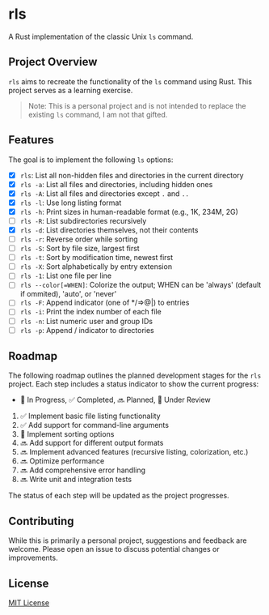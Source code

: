 # rls

A Rust implementation of the classic Unix `ls` command.

## Project Overview

`rls` aims to recreate the functionality of the `ls` command using Rust. This project serves as a learning exercise.

> Note: This is a personal project and is not intended to replace the existing `ls` command, I am not that gifted.

## Features

The goal is to implement the following `ls` options:

- [x] `rls`: List all non-hidden files and directories in the current directory
- [x] `rls -a`: List all files and directories, including hidden ones
- [x] `rls -A`: List all files and directories except `.` and `..`
- [x] `rls -l`: Use long listing format
- [x] `rls -h`: Print sizes in human-readable format (e.g., 1K, 234M, 2G)
- [ ] `rls -R`: List subdirectories recursively
- [x] `rls -d`: List directories themselves, not their contents
- [ ] `rls -r`: Reverse order while sorting
- [ ] `rls -S`: Sort by file size, largest first
- [ ] `rls -t`: Sort by modification time, newest first
- [ ] `rls -X`: Sort alphabetically by entry extension
- [ ] `rls -1`: List one file per line
- [ ] `rls --color[=WHEN]`: Colorize the output; WHEN can be 'always' (default if ommited), 'auto', or 'never'
- [ ] `rls -F`: Append indicator (one of */=>@|) to entries
- [ ] `rls -i`: Print the index number of each file
- [ ] `rls -n`: List numeric user and group IDs
- [ ] `rls -p`: Append / indicator to directories

## Roadmap

The following roadmap outlines the planned development stages for the `rls` project. Each step includes a status indicator to show the current progress:

- 🚀 In Progress, ✅ Completed, 🔜 Planned, 🔄 Under Review

1. ✅ Implement basic file listing functionality
2. ✅ Add support for command-line arguments
3. 🚀 Implement sorting options
4. 🔜 Add support for different output formats
5. 🔜 Implement advanced features (recursive listing, colorization, etc.)
6. 🔜 Optimize performance
7. 🔜 Add comprehensive error handling
8. 🔜 Write unit and integration tests

The status of each step will be updated as the project progresses.

## Contributing

While this is primarily a personal project, suggestions and feedback are welcome. Please open an issue to discuss potential changes or improvements.

## License

[MIT License](LICENSE)
